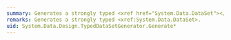 ```yaml
---
summary: Generates a strongly typed <xref href="System.Data.DataSet"></xref> class.
remarks: Generates a strongly typed <xref:System.Data.DataSet>.
uid: System.Data.Design.TypedDataSetGenerator.Generate*
---
```

